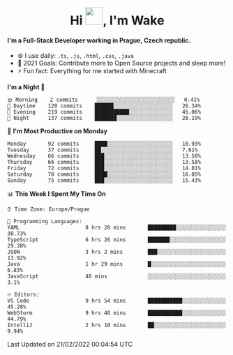 <h1 align="center">Hi <img src="https://raw.githubusercontent.com/MrWakeCZ/MrWakeCZ/master/Hi.gif" width="40px" />, I'm Wake</h1>

#### I'm a Full-Stack Developer working in Prague, Czech republic.
- ⚙️ I use daily: `.ts`, `.js`, `.html`, `.css`, `.java`
- 🥅 2021 Goals: Contribute more to Open Source projects and sleep more!
- ⚡ Fun fact: Everything for me started with Minecraft

<!--START_SECTION:waka-->
**I'm a Night 🦉** 

```text
🌞 Morning    2 commits      ░░░░░░░░░░░░░░░░░░░░░░░░░   0.41% 
🌆 Daytime    128 commits    ██████░░░░░░░░░░░░░░░░░░░   26.34% 
🌃 Evening    219 commits    ███████████░░░░░░░░░░░░░░   45.06% 
🌙 Night      137 commits    ███████░░░░░░░░░░░░░░░░░░   28.19%

```
📅 **I'm Most Productive on Monday** 

```text
Monday       92 commits     ████░░░░░░░░░░░░░░░░░░░░░   18.93% 
Tuesday      37 commits     ██░░░░░░░░░░░░░░░░░░░░░░░   7.61% 
Wednesday    66 commits     ███░░░░░░░░░░░░░░░░░░░░░░   13.58% 
Thursday     66 commits     ███░░░░░░░░░░░░░░░░░░░░░░   13.58% 
Friday       72 commits     ███░░░░░░░░░░░░░░░░░░░░░░   14.81% 
Saturday     78 commits     ████░░░░░░░░░░░░░░░░░░░░░   16.05% 
Sunday       75 commits     ███░░░░░░░░░░░░░░░░░░░░░░   15.43%

```


📊 **This Week I Spent My Time On** 

```text
⌚︎ Time Zone: Europe/Prague

💬 Programming Languages: 
YAML                     8 hrs 28 mins       █████████░░░░░░░░░░░░░░░░   38.73% 
TypeScript               6 hrs 26 mins       ███████░░░░░░░░░░░░░░░░░░   29.38% 
JSON                     3 hrs 2 mins        ███░░░░░░░░░░░░░░░░░░░░░░   13.92% 
Java                     1 hr 29 mins        █░░░░░░░░░░░░░░░░░░░░░░░░   6.83% 
JavaScript               40 mins             ░░░░░░░░░░░░░░░░░░░░░░░░░   3.1%

🔥 Editors: 
VS Code                  9 hrs 54 mins       ███████████░░░░░░░░░░░░░░   45.28% 
WebStorm                 9 hrs 48 mins       ███████████░░░░░░░░░░░░░░   44.79% 
IntelliJ                 2 hrs 10 mins       ██░░░░░░░░░░░░░░░░░░░░░░░   9.94%

```


 Last Updated on 21/02/2022 00:04:54 UTC
<!--END_SECTION:waka-->
